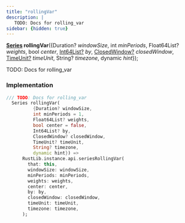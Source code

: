 ```yaml
---
title: "rollingVar"
description: |
   TODO: Docs for rolling_var
sidebar: {hidden: true}
---
```

<span class="dart-code"><strong>[Series] rollingVar</strong>({<span class="nobr">Duration? <i>windowSize</i></span>, <span class="nobr">int <i>minPeriods</i></span>, <span class="nobr">Float64List? <i>weights</i></span>, <span class="nobr">bool <i>center</i></span>, <span class="nobr">[Int64List?] <i>by</i></span>, <span class="nobr">[ClosedWindow?] <i>closedWindow</i></span>, <span class="nobr">[TimeUnit?] <i>timeUnit</i></span>, <span class="nobr">String? <i>timezone</i></span>, <span class="nobr">dynamic <i>hint</i></span>});</span>

 TODO: Docs for rolling_var
### Implementation
```dart
/// TODO: Docs for rolling_var
  Series rollingVar(
          {Duration? windowSize,
          int minPeriods = 1,
          Float64List? weights,
          bool center = false,
          Int64List? by,
          ClosedWindow? closedWindow,
          TimeUnit? timeUnit,
          String? timezone,
          dynamic hint}) =>
      RustLib.instance.api.seriesRollingVar(
        that: this,
        windowSize: windowSize,
        minPeriods: minPeriods,
        weights: weights,
        center: center,
        by: by,
        closedWindow: closedWindow,
        timeUnit: timeUnit,
        timezone: timezone,
      );
```

[Series]: /reference/classes/series
[Int64List?]: /reference/classes/int64list
[ClosedWindow?]: /reference/enums/closedwindow
[TimeUnit?]: /reference/enums/timeunit
